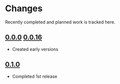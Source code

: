 # Changes
Recently completed and planned work is tracked here.

## [0.0.0](.) [0.0.16](.)
- Created early versions

## [0.1.0](.)
- Completed 1st release
